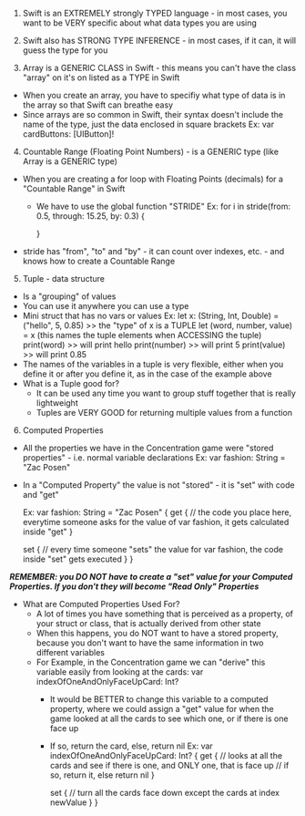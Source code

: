 <!-- Data Types in Swift --> 

1. Swift is an EXTREMELY strongly TYPED language - in most cases, you want to be VERY specific about what data types you are using 

2. Swift also has STRONG TYPE INFERENCE - in most cases, if it can, it will guess the type for you 

3. Array is a GENERIC CLASS in Swift - this means you can't have the class "array" on it's on listed as a TYPE in Swift 
  - When you create an array, you have to specifiy what type of data is in the array so that Swift can breathe easy 
  - Since arrays are so common in Swift, their syntax doesn't include the name of the type, just the data enclosed in square brackets
      Ex: var cardButtons: [UIButton]!
      
4. Countable Range (Floating Point Numbers) - is a GENERIC type (like Array is a GENERIC type)
  - When you are creating a for loop with Floating Points (decimals) for a "Countable Range" in Swift 
    - We have to use the global function "STRIDE" 
      Ex: for i in stride(from: 0.5, through: 15.25, by: 0.3) {
        
      }
  - stride has "from", "to" and "by" - it can count over indexes, etc. - and knows how to create a Countable Range 
  
5. Tuple - data structure
  - Is a "grouping" of values 
  - You can use it anywhere you can use a type 
  - Mini struct that has no vars or values
    Ex: let x: (String, Int, Double) = ("hello", 5, 0.85) >> the "type" of x is a TUPLE
        let (word, number, value) = x (this names the tuple elements when ACCESSING the tuple)
        print(word) >> will print hello
        print(number) >> will print 5
        print(value) >> will print 0.85
  - The names of the variables in a tuple is very flexible, either when you define it or after you define it, as in the case of the example above 
  - What is a Tuple good for?
    - It can be used any time you want to group stuff together that is really lightweight 
    - Tuples are VERY GOOD for returning multiple values from a function 
    
6. Computed Properties 
  - All the properties we have in the Concentration game were "stored properties" - i.e. normal variable declarations Ex: var fashion: String = "Zac Posen"
  - In a "Computed Property" the value is not "stored" - it is "set" with code and "get" 
  
    Ex: var fashion: String = "Zac Posen" {
      get {
        // the code you place here, everytime someone asks for the value of var fashion, it gets calculated inside "get"
      }
      
      set {
        // every time someone "sets" the value for var fashion, the code inside "set" gets executed 
      }
    }
    
  ***REMEMBER: you DO NOT have to create a "set" value for your Computed Properties. If you don't they will become "Read Only" Properties***
  
  - What are Computed Properties Used For? 
    - A lot of times you have something that is perceived as a property, of your struct or class, that is actually derived from other state
    - When this happens, you do NOT want to have a stored property, because you don't want to have the same information in two different variables  
    - For Example, in the Concentration game we can "derive" this variable easily from looking at the cards: 
        var indexOfOneAndOnlyFaceUpCard: Int? 
      - It would be BETTER to change this variable to a computed property, where we could assign a "get" value for when the game looked at all the cards to see which one, or if there is one face up 
      - If so, return the card, else, return nil 
        Ex: var indexOfOneAndOnlyFaceUpCard: Int? {
          get {
            // looks at all the cards and see if there is one, and ONLY one, that is face up
            // if so, return it, else return nil 
          }
          
          set {
            // turn all the cards face down except the cards at index newValue 
          }
        }
  
  
  
  
  
  
  
  
  
  
  
  
  
  
  
  
  
  
  
  
  
  
  
  
  
  
  
  
  
  
  
    